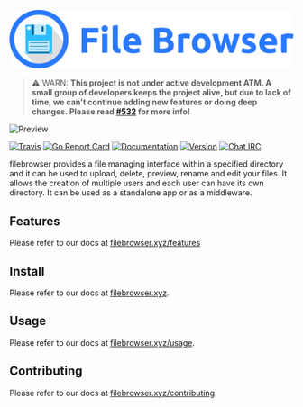 <p align="center">
  <img src="https://raw.githubusercontent.com/filebrowser/logo/master/banner.png" width="550"/>
</p>

> ⚠️ WARN: **This project is not under active development ATM. A small group of developers keeps the project alive, but due to lack of time, we can't continue adding new features or doing deep changes. Please read [#532](https://github.com/freespace8/filebrowser/issues/532) for more info!**

![Preview](https://user-images.githubusercontent.com/5447088/50716739-ebd26700-107a-11e9-9817-14230c53efd2.gif)

[![Travis](https://img.shields.io/travis/com/filebrowser/filebrowser.svg?style=flat-square)](https://travis-ci.com/filebrowser/filebrowser)
[![Go Report Card](https://goreportcard.com/badge/github.com/freespace8/filebrowser?style=flat-square)](https://goreportcard.com/report/github.com/freespace8/filebrowser)
[![Documentation](https://img.shields.io/badge/godoc-reference-blue.svg?style=flat-square)](http://godoc.org/github.com/freespace8/filebrowser)
[![Version](https://img.shields.io/github/release/filebrowser/filebrowser.svg?style=flat-square)](https://github.com/freespace8/filebrowser/releases/latest)
[![Chat IRC](https://img.shields.io/badge/freenode-%23filebrowser-blue.svg?style=flat-square)](http://webchat.freenode.net/?channels=%23filebrowser)

filebrowser provides a file managing interface within a specified directory and it can be used to upload, delete, preview, rename and edit your files. It allows the creation of multiple users and each user can have its own directory. It can be used as a standalone app or as a middleware.

## Features

Please refer to our docs at [filebrowser.xyz/features](https://filebrowser.xyz/features)

## Install

Please refer to our docs at [filebrowser.xyz](https://filebrowser.xyz/).

## Usage

Please refer to our docs at [filebrowser.xyz/usage](https://filebrowser.xyz/usage).

## Contributing

Please refer to our docs at [filebrowser.xyz/contributing](https://filebrowser.xyz/contributing).
